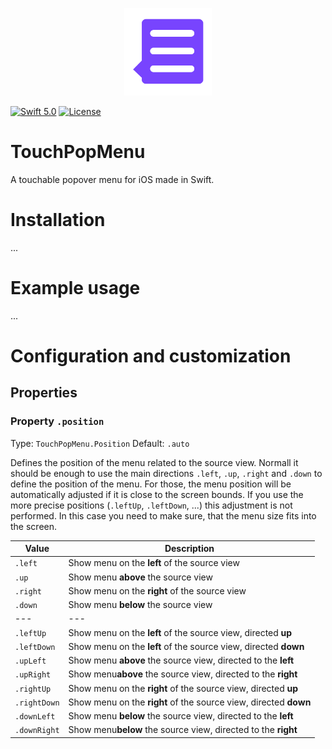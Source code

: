 <p align="center">
  <img src="https://github.com/mixable/TouchPopMenu/raw/master/TouchPopMenu-icon.png" width="140" />
</p>

[![Swift 5.0](https://img.shields.io/badge/swift-5.0-red.svg?style=flat)](https://developer.apple.com/swift)
[![License](https://img.shields.io/badge/license-MIT-lightgrey.svg)](https://opensource.org/licenses/MIT)

# TouchPopMenu
A touchable popover menu for iOS made in Swift.

# Installation

...

# Example usage

...

# Configuration and customization

## Properties

### Property `.position`
Type: `TouchPopMenu.Position`
Default: `.auto`

Defines the position of the menu related to the source view.
Normall it should be enough to use the main directions `.left`, `.up`, `.right` and `.down` to define the position of the menu. For those, the menu position will be automatically adjusted if it is close to the screen bounds. If you use the more precise positions (`.leftUp`, `.leftDown`, ...) this adjustment is not performed. In this case you need to make sure, that the menu size fits into the screen.

Value | Description
--- | ---
`.left` | Show menu on the **left** of the source view
`.up` | Show menu **above** the source view
`.right` | Show menu on the **right** of the source view
`.down` | Show menu **below** the source view
--- | ---
`.leftUp` | Show menu on the **left** of the source view, directed **up**
`.leftDown` | Show menu on the **left** of the source view, directed **down**
`.upLeft` | Show menu **above** the source view, directed to the **left**
`.upRight` | Show menu**above** the source view, directed to the **right**
`.rightUp` | Show menu on the **right** of the source view, directed **up**
`.rightDown` | Show menu on the **right** of the source view, directed **down**
`.downLeft` | Show menu **below** the source view, directed to the **left**
`.downRight` | Show menu**below** the source view, directed to the **right**
